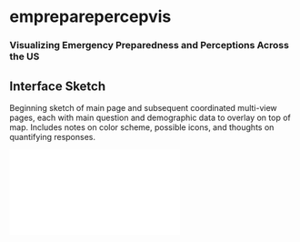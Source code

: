 # empreparepercepvis

### Visualizing Emergency Preparedness and Perceptions Across the US

## Interface Sketch

Beginning sketch of main page and subsequent coordinated multi-view pages, each with main question and demographic data to overlay on top of map. Includes notes on color scheme, possible icons, and thoughts on quantifying responses.

![Sketch](empreparepercepvis/img/interfacesketch.pdf)
